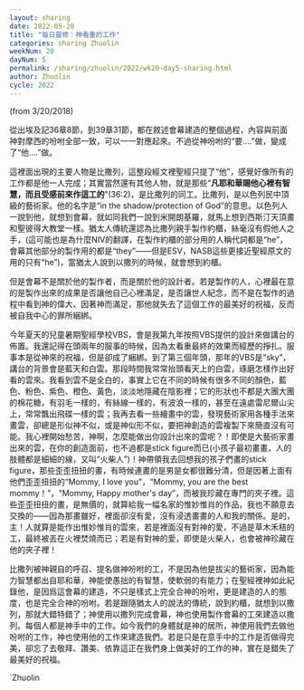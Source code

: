 ```yaml
---
layout: sharing
date: 2022-05-20
title: "每日靈修：神看重的工作"
categories: sharing Zhuolin
weekNum: 20
dayNum: 5
permalink: /sharing/zhuolin/2022/wk20-day5-sharing.html
author: Zhuolin
cycle: 2022
---
```

(from 3/20/2018)

從出埃及記36章8節，到39章31節，都在敘述會幕建造的整個過程，內容與前面神對摩西的吩咐全部一致，可以一一對應起來。不過從神吩咐的“要....”做，變成了“他....”做。  

這裡面出現的主要人物是比撒列，這整段經文裡聖經只提了“他”，感覺好像所有的工作都是他一人完成；其實當然還有其他人物，就是那些“**凡耶和華賜他心裡有智慧，而且受感前來作這工的**”(36:2)，是比撒列的同工。比撒列，是以色列民中頂級的藝術家。他的名字是“in the shadow/protection of God”的意思。以色列人一說到他，就想到會幕，就如同我們一說到米開朗基羅，就馬上想到西斯汀天頂畫和聖彼得大教堂一樣。猶太人傳統還認為比撒列親手製作約櫃，絲毫沒有假他人之手，(這可能也是為什麼NIV的翻譯，在製作約櫃的部分用的人稱代詞都是“he”，會幕其他部分的製作用的都是“they”——但是ESV，NASB這些更接近聖經原文的用的只有“he”)，當猶太人說到以撒列的時候，就會想到約櫃。  

但是會幕不是關於他的製作者，而是關於他的設計者。若是製作的人，心裡最在意的是製作出來的成果是否讓他自己心裡滿足，是否讓世人紀念，而不是在製作的過程中看到神的偉大、因著神而滿足，那他就失去了這個工作的最美好的祝福，反而被自我中心的罪所綑綁。  

今年夏天的兒童暑期聖經學校VBS，會是我第九年按照VBS提供的設計來做講台的佈置。我還記得在頭兩年的服事的時候，因為太看重最終的效果而經歷的掙扎。服事本是從神來的祝福，但是卻成了綑綁。到了第三個年頭，那年的VBS是“sky”，講台的背景會是藍天和白雲。那段時間我常常抬頭看天上的白雲，琢磨怎樣作出好看的雲來。我看到雲不是全白的，事實上它在不同的時候有很多不同的顏色，藍色、粉色、紫色、橙色、黃色，淡淡地隱藏在陰影裡；它的形狀也不都是大團大團的棉花糖，有羽毛一樣的，有絲線一樣的，有波浪一樣的，甚至在遠處雷尼爾山尖上，常常飄出飛碟一樣的雲；我再去看一些繪畫中的雲，發現藝術家用各種手法來畫雲，卻總是形似神不似，或是神似形不似，要把神創造的雲複製下來簡直沒有可能。我心裡開始愁苦，神啊，怎麼能做出你設計出來的雲呢？！即使是大藝術家畫出來的雲，在你的創造面前，也不過都是stick figure而已(小孩子最初畫畫，人的肢體都是細細的線，又叫“火柴人”)！神帶領我去回想我的孩子們畫的stick figure，那些歪歪扭扭的畫，有時候連畫的是男是女都很難分清，但是因著上面有他們歪歪扭扭的“Mommy, I love you”，“Mommy, you are the best mommy！”，“Mommy, Happy mother's day”，而被我珍藏在專門的夾子裡。這些歪歪扭扭的畫，是無價的，就算給我一幅名家的惟妙惟肖的作品，我也不願意去交換的——因為那畫雖好，裡面卻沒有愛，沒有浸透畫畫的人和我的關係。是的，主！人就算是能作出惟妙惟肖的雲來，若是裡面沒有對神的愛，不過是草木禾秸的工，最終被丟在火裡焚燒而已；若是有對神的愛，即使是火柴人，也會被神珍藏在他的夾子裡！  

比撒列被神親自的呼召、提名做神吩咐的工，不是因為他是拔尖的藝術家，因為能力智慧都出自耶和華，神能使愚拙的有智慧，使軟弱的有能力；在聖經裡神如此紀錄他，是因爲這會幕的建造，不只是樣式上完全合神的吩咐，更是建造的人的態度，也是完全合神的吩咐。若是跟隨猶太人的說法的傳統，說到約櫃，就想到以撒列，那就大錯特錯了；神使用以撒列完成會幕，神也使用製作會幕的工來建造以撒列。每個人都是神手中的工作。如今我們的身體就是神的居所，神使用我們去做他吩咐的工作，神也使用他的工作來建造我們。若是只是在意手中的工作是否做得完美，卻忘了去敬拜、讚美、依靠這正在我們身上做美好的工作的神，實在是錯失了最美好的祝福。  

`Zhuolin  


